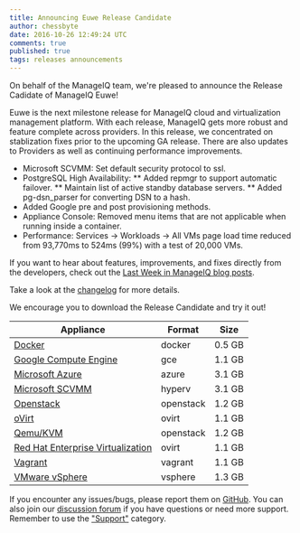 ```yaml
---
title: Announcing Euwe Release Candidate
author: chessbyte
date: 2016-10-26 12:49:24 UTC
comments: true
published: true
tags: releases announcements
---
```


On behalf of the ManageIQ team, we're pleased to announce the Release Cadidate of ManageIQ Euwe!

Euwe is the next milestone release for ManageIQ cloud and virtualization management platform. With each release, ManageIQ gets more robust and feature complete across providers. In this release, we concentrated on stablization fixes prior to the upcoming GA release. There are also updates to Providers as well as continuing performance improvements.

* Microsoft SCVMM: Set default security protocol to ssl.
* PostgreSQL High Availability:
** Added repmgr to support automatic failover.
** Maintain list of active standby database servers.
** Added pg-dsn_parser for converting DSN to a hash.
* Added Google pre and post provisioning methods.
* Appliance Console: Removed menu items that are not applicable when running inside a container.
* Performance: Services -> Workloads -> All VMs page load time reduced from 93,770ms to 524ms (99%) with a test of 20,000 VMs.

If you want to hear about features, improvements, and fixes directly from the developers, check out the [Last Week in ManageIQ blog posts](http://manageiq.org/blog/tags/LWIMIQ/).

Take a look at the [changelog](https://github.com/ManageIQ/manageiq/blob/euwe/CHANGELOG.md/) for more details.

We encourage you to download the Release Candidate and try it out!


| Appliance | Format | Size |
| --------- | ------ | ---- |
| [Docker](https://hub.docker.com/r/manageiq/manageiq/) | docker | 0.5 GB |
| [Google Compute Engine](http://releases.manageiq.org/manageiq-gce-euwe-1-rc1.gz) | gce | 1.1 GB |
| [Microsoft Azure](http://releases.manageiq.org/manageiq-azure-euwe-1-rc1.vhd) | azure | 3.1 GB |
| [Microsoft SCVMM](http://releases.manageiq.org/manageiq-hyperv-euwe-1-rc1.vhd) | hyperv | 3.1 GB |
| [Openstack](http://releases.manageiq.org/manageiq-openstack-euwe-1-rc1.qc2) | openstack | 1.2 GB |
| [oVirt](http://releases.manageiq.org/manageiq-ovirt-euwe-1-rc1.ova) | ovirt | 1.1 GB |
| [Qemu/KVM](http://releases.manageiq.org/manageiq-openstack-euwe-1-rc1.qc2) | openstack | 1.2 GB |
| [Red Hat Enterprise Virtualization](http://releases.manageiq.org/manageiq-ovirt-euwe-1-rc1.ova) | ovirt | 1.1 GB |
| [Vagrant](https://atlas.hashicorp.com/manageiq/euwe) | vagrant | 1.1 GB |
| [VMware vSphere](http://releases.manageiq.org/manageiq-vsphere-euwe-1-rc1.ova) | vsphere | 1.3 GB |


If you encounter any issues/bugs, please report them on [GitHub](https://github.com/ManageIQ/manageiq/issues). You can also join our [discussion forum](http://talk.manageiq.org/) if you have questions or need more support. Remember to use the ["Support"](http://talk.manageiq.org/c/support) category.

